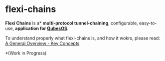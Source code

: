 # flexi-chains
**Flexi Chains** is a* **multi-protocol tunnel-chaining**, configurable, easy-to-use, **application for [QubesOS](https://qubes-os.org)**.  

To understand properly what flexi-chains is, and how it wokrs, please read: [A General Overview - Key Concepts](general-overview.md)

*(Work in Progress)
